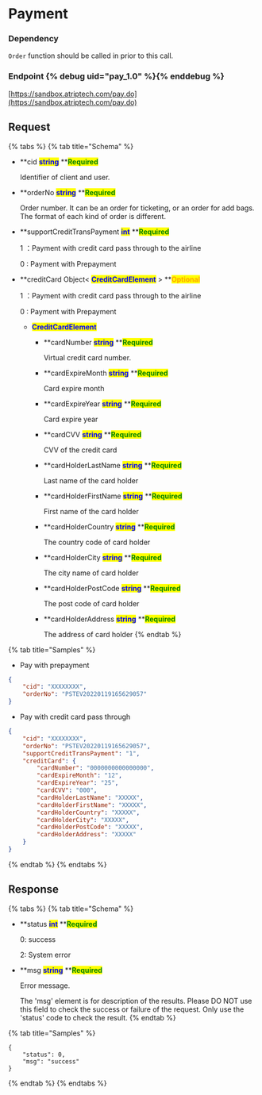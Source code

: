 # Payment

### Dependency

`Order` function should be called in prior to this call.

### Endpoint {% debug uid="pay_1.0" %}{% enddebug %}

[https://sandbox.atriptech.com/pay.do](https://sandbox.atriptech.com/pay.do)

## Request

{% tabs %}
{% tab title="Schema" %}
*   **cid **<mark style="color:blue;">**string**</mark>**  **<mark style="color:green;">**Required**</mark>

    Identifier of client and user.
*   **orderNo **<mark style="color:blue;">**string**</mark>**  **<mark style="color:green;">**Required**</mark>

    Order number. It can be an order for ticketing, or an order for add bags. The format of each kind of order is different.
*   **supportCreditTransPayment **<mark style="color:blue;">**int**</mark>**  **<mark style="color:green;">**Required**</mark>

    1 ：Payment with credit card pass through to the airline

    0 : Payment with Prepayment
*   **creditCard Object< **<mark style="color:blue;">**CreditCardElement**</mark>** > **<mark style="color:orange;">**Optional**</mark>

    1 ：Payment with credit card pass through to the airline

    0 : Payment with Prepayment

    * <mark style="color:blue;">**CreditCardElement**</mark>
      *   **cardNumber **<mark style="color:blue;">**string**</mark>**  **<mark style="color:green;">**Required**</mark>

          Virtual credit card number.
      *   **cardExpireMonth **<mark style="color:blue;">**string**</mark>**  **<mark style="color:green;">**Required**</mark>

          Card expire month
      *   **cardExpireYear **<mark style="color:blue;">**string**</mark>**  **<mark style="color:green;">**Required**</mark>

          Card expire year
      *   **cardCVV **<mark style="color:blue;">**string**</mark>**  **<mark style="color:green;">**Required**</mark>

          CVV of the credit card
      *   **cardHolderLastName **<mark style="color:blue;">**string**</mark>**  **<mark style="color:green;">**Required**</mark>

          Last name of the card holder
      *   **cardHolderFirstName **<mark style="color:blue;">**string**</mark>**  **<mark style="color:green;">**Required**</mark>

          First name of the card holder
      *   **cardHolderCountry **<mark style="color:blue;">**string**</mark>**  **<mark style="color:green;">**Required**</mark>

          The country code of card holder
      *   **cardHolderCity **<mark style="color:blue;">**string**</mark>**  **<mark style="color:green;">**Required**</mark>

          The city name of card holder
      *   **cardHolderPostCode **<mark style="color:blue;">**string**</mark>**  **<mark style="color:green;">**Required**</mark>

          The post code of card holder
      *   **cardHolderAddress **<mark style="color:blue;">**string**</mark>**  **<mark style="color:green;">**Required**</mark>

          The address of card holder
{% endtab %}

{% tab title="Samples" %}
* Pay with prepayment

```json
{
    "cid": "XXXXXXXX",
    "orderNo": "PSTEV20220119165629057"
}
```

* Pay with credit card pass through

```json
{
    "cid": "XXXXXXXX",
    "orderNo": "PSTEV20220119165629057",
    "supportCreditTransPayment": "1",
    "creditCard": {
        "cardNumber": "0000000000000000",
        "cardExpireMonth": "12",
        "cardExpireYear": "25",
        "cardCVV": "000",
        "cardHolderLastName": "XXXXX",
        "cardHolderFirstName": "XXXXX",
        "cardHolderCountry": "XXXXX",
        "cardHolderCity": "XXXXX",
        "cardHolderPostCode": "XXXXX",
        "cardHolderAddress": "XXXXX"
    }
}
```
{% endtab %}
{% endtabs %}

## Response

{% tabs %}
{% tab title="Schema" %}
*   **status **<mark style="color:blue;">**int**</mark>**  **<mark style="color:green;">**Required**</mark>

    0: success

    2: System error
*   **msg **<mark style="color:blue;">**string**</mark>**  **<mark style="color:green;">**Required**</mark>

    Error message.
    
    The 'msg' element is for description of the results. Please DO NOT use this field to check the success or failure of the request. Only use the 'status' code to         check the result.
{% endtab %}

{% tab title="Samples" %}
```
{
    "status": 0,
    "msg": "success"
}
```
{% endtab %}
{% endtabs %}
